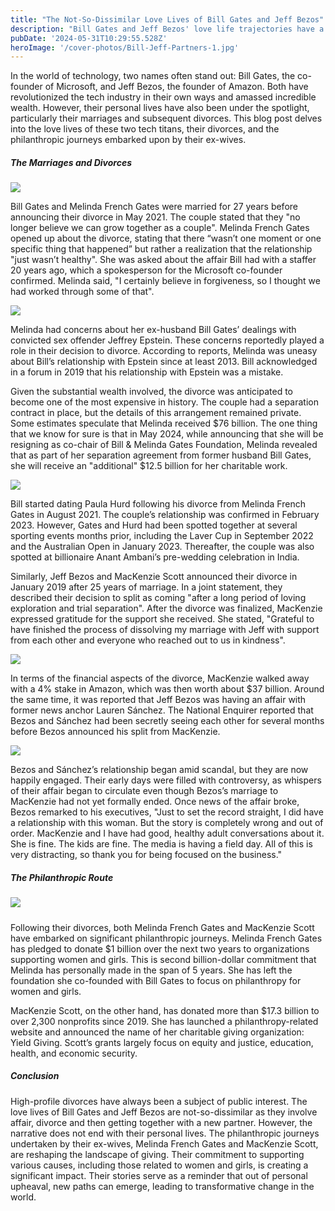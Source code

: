 ```yaml
---
title: "The Not-So-Dissimilar Love Lives of Bill Gates and Jeff Bezos"
description: "Bill Gates and Jeff Bezos' love life trajectories have a lot of similarities after all. Let's delve into the details of their past complications and present partners."
pubDate: '2024-05-31T10:29:55.528Z'
heroImage: '/cover-photos/Bill-Jeff-Partners-1.jpg'
---
```


In the world of technology, two names often stand out: Bill Gates, the co-founder of Microsoft, and Jeff Bezos, the founder of Amazon. Both have revolutionized the tech industry in their own ways and amassed incredible wealth. However, their personal lives have also been under the spotlight, particularly their marriages and subsequent divorces. This blog post delves into the love lives of these two tech titans, their divorces, and the philanthropic journeys embarked upon by their ex-wives.

##### The Marriages and Divorces

![](/photos/Bill-Jeff-Former-Partners.jpg)

Bill Gates and Melinda French Gates were married for 27 years before announcing their divorce in May 2021. The couple stated that they "no longer believe we can grow together as a couple". Melinda French Gates opened up about the divorce, stating that there “wasn’t one moment or one specific thing that happened” but rather a realization that the relationship "just wasn’t healthy". She was asked about the affair Bill had with a staffer 20 years ago, which a spokesperson for the Microsoft co-founder confirmed. Melinda said, "I certainly believe in forgiveness, so I thought we had worked through some of that".

![](/photos/Bill-Melinda.jpg)

Melinda had concerns about her ex-husband Bill Gates’ dealings with convicted sex offender Jeffrey Epstein. These concerns reportedly played a role in their decision to divorce. According to reports, Melinda was uneasy about Bill’s relationship with Epstein since at least 2013. Bill acknowledged in a forum in 2019 that his relationship with Epstein was a mistake.

Given the substantial wealth involved, the divorce was anticipated to become one of the most expensive in history. The couple had a separation contract in place, but the details of this arrangement remained private. Some estimates speculate that Melinda received $76 billion. The one thing that we know for sure is that in May 2024, while announcing that she will be resigning as co-chair of Bill & Melinda Gates Foundation, Melinda revealed that as part of her separation agreement from former husband Bill Gates, she will receive an "additional" $12.5 billion for her charitable work.

![](/photos/Bill-Paula.jpg)

Bill started dating Paula Hurd following his divorce from Melinda French Gates in August 2021. The couple’s relationship was confirmed in February 2023. However, Gates and Hurd had been spotted together at several sporting events months prior, including the Laver Cup in September 2022 and the Australian Open in January 2023. Thereafter, the couple was also spotted at billionaire Anant Ambani’s pre-wedding celebration in India.

Similarly, Jeff Bezos and MacKenzie Scott announced their divorce in January 2019 after 25 years of marriage. In a joint statement, they described their decision to split as coming "after a long period of loving exploration and trial separation". After the divorce was finalized, MacKenzie expressed gratitude for the support she received. She stated, "Grateful to have finished the process of dissolving my marriage with Jeff with support from each other and everyone who reached out to us in kindness".

![](/photos/Jeff-MacKenzie.jpg)

In terms of the financial aspects of the divorce, MacKenzie walked away with a 4% stake in Amazon, which was then worth about $37 billion. Around the same time, it was reported that Jeff Bezos was having an affair with former news anchor Lauren Sánchez. The National Enquirer reported that Bezos and Sánchez had been secretly seeing each other for several months before Bezos announced his split from MacKenzie.

![](/photos/Jeff-Laura.jpg)

Bezos and Sánchez’s relationship began amid scandal, but they are now happily engaged. Their early days were filled with controversy, as whispers of their affair began to circulate even though Bezos’s marriage to MacKenzie had not yet formally ended. Once news of the affair broke, Bezos remarked to his executives, "Just to set the record straight, I did have a relationship with this woman. But the story is completely wrong and out of order. MacKenzie and I have had good, healthy adult conversations about it. She is fine. The kids are fine. The media is having a field day. All of this is very distracting, so thank you for being focused on the business."

##### The Philanthropic Route

![](/photos/MacKenzie-Melinda-Philanthropy.jpg)

##### 

Following their divorces, both Melinda French Gates and MacKenzie Scott have embarked on significant philanthropic journeys. Melinda French Gates has pledged to donate $1 billion over the next two years to organizations supporting women and girls. This is second billion-dollar commitment that Melinda has personally made in the span of 5 years. She has left the foundation she co-founded with Bill Gates to focus on philanthropy for women and girls.

MacKenzie Scott, on the other hand, has donated more than $17.3 billion to over 2,300 nonprofits since 2019. She has launched a philanthropy-related website and announced the name of her charitable giving organization: Yield Giving. Scott’s grants largely focus on equity and justice, education, health, and economic security.

##### Conclusion

High-profile divorces have always been a subject of public interest. The love lives of Bill Gates and Jeff Bezos are not-so-dissimilar as they involve affair, divorce and then getting together with a new partner. However, the narrative does not end with their personal lives. The philanthropic journeys undertaken by their ex-wives, Melinda French Gates and MacKenzie Scott, are reshaping the landscape of giving. Their commitment to supporting various causes, including those related to women and girls, is creating a significant impact. Their stories serve as a reminder that out of personal upheaval, new paths can emerge, leading to transformative change in the world.